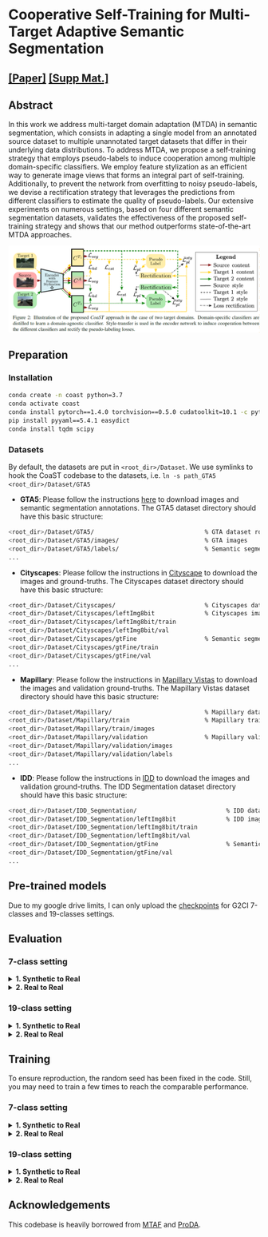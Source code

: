 # Cooperative Self-Training for Multi-Target Adaptive Semantic Segmentation

## [[Paper]](https://arxiv.org/abs/2210.01578) [[Supp Mat.]](https://drive.google.com/file/d/1xkyVTvnjGj8jys37SU-zv625BTgCz-Fj/view?usp=sharing)

## Abstract

In this work we address multi-target domain adaptation (MTDA) in semantic segmentation, which consists in adapting a single model from an annotated source dataset to multiple unannotated target datasets that differ in their underlying data distributions. To address MTDA, we propose a self-training strategy that employs pseudo-labels to induce cooperation among multiple domain-specific classifiers. We employ feature stylization as an efficient way to generate image views that forms an integral part of self-training. Additionally, to prevent the network from overfitting to noisy pseudo-labels, we devise a rectification strategy that leverages the predictions from different classifiers to estimate the quality of pseudo-labels. Our extensive experiments on numerous settings, based on four different semantic segmentation datasets, validates the effectiveness of the proposed self-training strategy and shows that our method outperforms state-of-the-art MTDA approaches.

![1664807094912](image/README/1664807094912.png)

## Preparation

### Installation


```bash
conda create -n coast python=3.7
conda activate coast
conda install pytorch==1.4.0 torchvision==0.5.0 cudatoolkit=10.1 -c pytorch
pip install pyyaml==5.4.1 easydict
conda install tqdm scipy
```

### Datasets

By default, the datasets are put in ``<root_dir>/Dataset``. We use symlinks to hook the CoaST codebase to the datasets, i.e. ``ln -s path_GTA5 <root_dir>/Dataset/GTA5``

* **GTA5**: Please follow the instructions [here](https://download.visinf.tu-darmstadt.de/data/from_games/) to download images and semantic segmentation annotations. The GTA5 dataset directory should have this basic structure:

```bash
<root_dir>/Dataset/GTA5/                               % GTA dataset root
<root_dir>/Dataset/GTA5/images/                        % GTA images
<root_dir>/Dataset/GTA5/labels/                        % Semantic segmentation labels
...
```

* **Cityscapes**: Please follow the instructions in [Cityscape](https://www.cityscapes-dataset.com/) to download the images and ground-truths. The Cityscapes dataset directory should have this basic structure:

```bash
<root_dir>/Dataset/Cityscapes/                         % Cityscapes dataset root
<root_dir>/Dataset/Cityscapes/leftImg8bit              % Cityscapes images
<root_dir>/Dataset/Cityscapes/leftImg8bit/train
<root_dir>/Dataset/Cityscapes/leftImg8bit/val
<root_dir>/Dataset/Cityscapes/gtFine                   % Semantic segmentation labels
<root_dir>/Dataset/Cityscapes/gtFine/train
<root_dir>/Dataset/Cityscapes/gtFine/val
...
```

* **Mapillary**: Please follow the instructions in [Mapillary Vistas](https://www.mapillary.com/dataset/vistas) to download the images and validation ground-truths. The Mapillary Vistas dataset directory should have this basic structure:

```bash
<root_dir>/Dataset/Mapillary/                          % Mapillary dataset root
<root_dir>/Dataset/Mapillary/train                     % Mapillary train set
<root_dir>/Dataset/Mapillary/train/images
<root_dir>/Dataset/Mapillary/validation                % Mapillary validation set
<root_dir>/Dataset/Mapillary/validation/images
<root_dir>/Dataset/Mapillary/validation/labels
...
```

* **IDD**: Please follow the instructions in [IDD](https://idd.insaan.iiit.ac.in/) to download the images and validation ground-truths. The IDD Segmentation dataset directory should have this basic structure:

```bash
<root_dir>/Dataset/IDD_Segmentation/                         % IDD dataset root
<root_dir>/Dataset/IDD_Segmentation/leftImg8bit              % IDD images
<root_dir>/Dataset/IDD_Segmentation/leftImg8bit/train
<root_dir>/Dataset/IDD_Segmentation/leftImg8bit/val
<root_dir>/Dataset/IDD_Segmentation/gtFine                   % Semantic segmentation labels
<root_dir>/Dataset/IDD_Segmentation/gtFine/val
...
```

## Pre-trained models

Due to my google drive limits, I can only upload the [checkpoints](https://drive.google.com/drive/u/0/folders/193DynhYYHxMCX7iAOY1Z5DU4b_4T4AHA) for G2CI 7-classes and 19-classes settings.

## Evaluation

### 7-class setting

<details>
  <summary>
    <b>1. Synthetic to Real</b>
  </summary>

- **GTA5 $\rightarrow$ Cityscapes + IDD.**

  ```bash
  python test.py --bs 1 --stage stage1 --resume_path ./logs/stage1_G2CI/from_gta5_to_2_on_deeplabv2_best_model.pkl
  ```
- **GTA5 $\rightarrow$ Cityscapes + Mapillary.**

  ```bash
  python test.py --bs 1 --stage stage1 --src_dataset gta5 --src_rootpath Dataset/GTA5 --tgt_dataset cityscapes mapillary --tgt_rootpath Dataset/Cityscapes Dataset/Mapillary --resume_path ./logs/stage1_G2CM/from_gta5_to_2_on_deeplabv2_best_model.pkl
  ```
- **GTA5 $\rightarrow$ Mapillary + IDD.**

  ```bash
  python test.py --bs 1 --stage stage1 --src_dataset gta5 --src_rootpath Dataset/GTA5 --tgt_dataset mapillary idd --tgt_rootpath Dataset/Mapillary Dataset/IDD_Segmentation --resume_path ./logs/stage1_G2MI/from_gta5_to_2_on_deeplabv2_best_model.pkl
  ```
- **GTA5 $\rightarrow$ Cityscapes + Mapillary + IDD.**

  ```bash
  python test.py --bs 1 --stage stage1 --src_dataset gta5 --src_rootpath Dataset/GTA5 --tgt_dataset cityscapes mapillary idd --tgt_rootpath Dataset/Cityscapes Dataset/Mapillary Dataset/IDD_Segmentation --resume_path ./logs/stage1_G2CMI/from_gta5_to_3_on_deeplabv2_best_model.pkl
  ```

</details>

<details>
  <summary>
    <b>2. Real to Real</b>
  </summary>

- **Cityscapes $\rightarrow$ Mapillary + IDD.**

  ```bash
  python test.py --bs 1 --stage stage1 --src_dataset cityscapes --src_rootpath Dataset/Cityscapes --tgt_dataset mapillary idd --tgt_rootpath Dataset/Mapillary Dataset/IDD_Segmentation --resume_path ./logs/stage1_G2CI/from_cityscapes_to_2_on_deeplabv2_best_model.pkl
  ```
- **IDD $\rightarrow$ Cityscapes + Mapillary.**

  ```bash
  python test.py --bs 1 --stage stage1 --src_dataset idd --src_rootpath Dataset/IDD_Segmentation --tgt_dataset cityscapes mapillary --tgt_rootpath Dataset/Cityscapes Dataset/Mapillary --resume_path ./logs/stage1_G2CI/from_idd_to_2_on_deeplabv2_best_model.pkl
  ```
- **Mapillary $\rightarrow$ Cityscapes + IDD.**

  ```bash
  python test.py --bs 1 --stage stage1 --src_dataset mapillary --src_rootpath Dataset/Mapillary --tgt_dataset cityscapes idd --tgt_rootpath Dataset/Cityscapes Dataset/IDD_Segmentation --resume_path ./logs/stage1_G2CI/from_mapillary_to_2_on_deeplabv2_best_model.pkl
  ```

</details>

### 19-class setting

<details>
  <summary>
    <b>1. Synthetic to Real</b>
  </summary>

- **GTA5 $\rightarrow$ Cityscapes + IDD.**

  ```bash
  python test.py --bs 1 --n_class 19 --img_size '1024,512' --resize 1024 --rcrop '512,256' --stage stage1 --resume_path ./logs/stage1_G2CI_19/from_gta5_to_2_on_deeplabv2_best_model.pkl
  ```
- **GTA5 $\rightarrow$ Cityscapes + Mapillary.**

  ```bash
  python test.py --bs 1 --n_class 19 --img_size '1024,512' --resize 1024 --rcrop '512,256' --stage stage1 --src_dataset gta5 --src_rootpath Dataset/GTA5 --tgt_dataset cityscapes mapillary --tgt_rootpath Dataset/Cityscapes Dataset/Mapillary --resume_path ./logs/stage1_G2CM_19/from_gta5_to_2_on_deeplabv2_best_model.pkl
  ```
- **GTA5 $\rightarrow$ Mapillary + IDD.**

  ```bash
  python test.py --bs 1 --n_class 19 --img_size '1024,512' --resize 1024 --rcrop '512,256' --stage stage1 --src_dataset gta5 --src_rootpath Dataset/GTA5 --tgt_dataset mapillary idd --tgt_rootpath Dataset/Mapillary Dataset/IDD_Segmentation --resume_path ./logs/stage1_G2MI_19/from_gta5_to_2_on_deeplabv2_best_model.pkl
  ```
- **GTA5 $\rightarrow$ Cityscapes + Mapillary + IDD.**

  ```bash
  python test.py --bs 1 --n_class 19 --img_size '1024,512' --resize 1024 --rcrop '512,256' --stage stage1 --src_dataset gta5 --src_rootpath Dataset/GTA5 --tgt_dataset cityscapes mapillary idd --tgt_rootpath Dataset/Cityscapes Dataset/Mapillary Dataset/IDD_Segmentation --resume_path ./logs/stage1_G2CMI_19/from_gta5_to_3_on_deeplabv2_best_model.pkl
  ```

</details>

<details>
  <summary>
    <b>2. Real to Real</b>
  </summary>

- **Cityscapes $\rightarrow$ Mapillary + IDD.**

  ```bash
  python test.py --bs 1 --n_class 19 --img_size '1024,512' --resize 1024 --rcrop '512,256' --stage stage1 --src_dataset cityscapes --src_rootpath Dataset/Cityscapes --tgt_dataset mapillary idd --tgt_rootpath Dataset/Mapillary Dataset/IDD_Segmentation --resume_path ./logs/stage1_G2CI_19/from_cityscapes_to_2_on_deeplabv2_best_model.pkl
  ```
- **IDD $\rightarrow$ Cityscapes + Mapillary.**

  ```bash
  python test.py --bs 1 --n_class 19 --img_size '1024,512' --resize 1024 --rcrop '512,256' --stage stage1 --src_dataset idd --src_rootpath Dataset/IDD_Segmentation --tgt_dataset cityscapes mapillary --tgt_rootpath Dataset/Cityscapes Dataset/Mapillary --resume_path ./logs/stage1_G2CI_19/from_idd_to_2_on_deeplabv2_best_model.pkl
  ```
- **Mapillary $\rightarrow$ Cityscapes + IDD.**

  ```bash
  python test.py --bs 1 --n_class 19 --img_size '1024,512' --resize 1024 --rcrop '512,256' --stage stage1 --src_dataset mapillary --src_rootpath Dataset/Mapillary --tgt_dataset cityscapes idd --tgt_rootpath Dataset/Cityscapes Dataset/IDD_Segmentation --resume_path ./logs/stage1_G2CI_19/from_mapillary_to_2_on_deeplabv2_best_model.pkl
  ```

</details>

## Training

To ensure reproduction, the random seed has been fixed in the code. Still, you may need to train a few times to reach the comparable performance.

### 7-class setting

<details>
  <summary>
    <b>1. Synthetic to Real</b>
  </summary>

- **GTA5 $\rightarrow$ Cityscapes + IDD.**

  * Warm up.

  ```bash
  python train.py --name warmup_G2CI --stage warm_up --freeze_bn --gan Vanilla --lr 2.5e-4 --adv 0.001 --no_resume
  ```

  * Self-training.

  ```bash
  python train.py --name stage1_G2CI --used_save_pseudo --rectify --resume_path ./logs/warmup_G2CI/from_gta5_to_2_on_deeplabv2_current_model.pkl
  ```
- **GTA5 $\rightarrow$ Cityscapes + Mapillary.**

  * Warm up.

  ```bash
  python train.py --name warmup_G2CM --src_dataset gta5 --src_rootpath Dataset/GTA5 --tgt_dataset cityscapes mapillary --tgt_rootpath Dataset/Cityscapes Dataset/Mapillary --stage warm_up --freeze_bn --gan Vanilla --lr 2.5e-4 --adv 0.001 --no_resume
  ```

  * Self-training.

  ```bash
  python train.py --name stage1_G2CM --src_dataset gta5 --src_rootpath Dataset/GTA5 --tgt_dataset cityscapes mapillary --tgt_rootpath Dataset/Cityscapes Dataset/Mapillary --used_save_pseudo --rectify --resume_path ./logs/warmup_G2CM/from_gta5_to_2_on_deeplabv2_current_model.pkl
  ```
- **GTA5 $\rightarrow$ Mapillary + IDD.**

  * Warm up.

  ```bash
  python train.py --name warmup_G2MI --src_dataset gta5 --src_rootpath Dataset/GTA5 --tgt_dataset mapillary idd --tgt_rootpath Dataset/Mapillary Dataset/IDD_Segmentation --stage warm_up --freeze_bn --gan Vanilla --lr 2.5e-4 --adv 0.001 --no_resume
  ```

  * Self-training.

  ```bash
  python train.py --name stage1_G2MI --src_dataset gta5 --src_rootpath Dataset/GTA5 --tgt_dataset mapillary idd --tgt_rootpath Dataset/Mapillary Dataset/IDD_Segmentation --used_save_pseudo --rectify --resume_path ./logs/warmup_G2MI/from_gta5_to_2_on_deeplabv2_current_model.pkl
  ```
- **GTA5 $\rightarrow$ Cityscapes + Mapillary + IDD.**

  * Warm up.

  ```bash
  python train.py --name warmup_G2CMI --src_dataset gta5 --src_rootpath Dataset/GTA5 --tgt_dataset cityscapes mapillary idd --tgt_rootpath Dataset/Cityscapes Dataset/Mapillary Dataset/IDD_Segmentation --stage warm_up --freeze_bn --gan Vanilla --lr 2.5e-4 --adv 0.001 --no_resume
  ```

  * Self-training.

  ```bash
  python train.py --name stage1_G2CMI --src_dataset gta5 --src_rootpath Dataset/GTA5 --tgt_dataset cityscapes mapillary idd --tgt_rootpath Dataset/Cityscapes Dataset/Mapillary Dataset/IDD_Segmentation --used_save_pseudo --rectify --resume_path ./logs/warmup_G2CMI/from_gta5_to_3_on_deeplabv2_current_model.pkl
  ```

</details>

<details>
  <summary>
    <b>2. Real to Real</b>
  </summary>

- **Cityscapes $\rightarrow$ Mapillary + IDD.**

  * Warm up.

  ```bash
  python train.py --name warmup_C2MI --src_dataset cityscapes --src_rootpath Dataset/Cityscapes --tgt_dataset mapillary idd --tgt_rootpath Dataset/Mapillary Dataset/IDD_Segmentation --stage warm_up --freeze_bn --gan Vanilla --lr 2.5e-4 --adv 0.001 --no_resume
  ```

  * Self-training.

  ```bash
  python train.py --name stage1_C2MI --src_dataset cityscapes --src_rootpath Dataset/Cityscapes --tgt_dataset mapillary idd --tgt_rootpath Dataset/Mapillary Dataset/IDD_Segmentation --used_save_pseudo --rectify --resume_path ./logs/warmup_C2MI/from_cityscapes_to_2_on_deeplabv2_current_model.pkl
  ```
- **IDD $\rightarrow$ Cityscapes + Mapillary.**

  * Warm up.

  ```bash
  python train.py --name warmup_I2CM --src_dataset idd --src_rootpath Dataset/IDD_Segmentation --tgt_dataset cityscapes mapillary --tgt_rootpath Dataset/Cityscapes Dataset/Mapillary --stage warm_up --freeze_bn --gan Vanilla --lr 2.5e-4 --adv 0.001 --no_resume
  ```

  * Self-training.

  ```bash
  python train.py --name stage1_I2CM --src_dataset idd --src_rootpath Dataset/IDD_Segmentation --tgt_dataset cityscapes mapillary --tgt_rootpath Dataset/Cityscapes Dataset/Mapillary --used_save_pseudo --rectify --resume_path ./logs/warmup_I2CM/from_idd_to_2_on_deeplabv2_current_model.pkl
  ```
- **Mapillary $\rightarrow$ Cityscapes + IDD.**

  * Warm up.

  ```bash
  python train.py --name warmup_M2CI --src_dataset mapillary --src_rootpath Dataset/Mapillary --tgt_dataset cityscapes idd --tgt_rootpath Dataset/Cityscapes Dataset/IDD_Segmentation --stage warm_up --freeze_bn --gan Vanilla --lr 2.5e-4 --adv 0.001 --no_resume
  ```

  * Self-training.

  ```bash
  python train.py --name stage1_M2CI --src_dataset mapillary --src_rootpath Dataset/Mapillary --tgt_dataset cityscapes idd --tgt_rootpath Dataset/Cityscapes Dataset/IDD_Segmentation --used_save_pseudo --rectify --resume_path ./logs/warmup_M2CI/from_mapillary_to_2_on_deeplabv2_current_model.pkl
  ```

</details>

### 19-class setting

<details>
  <summary>
    <b>1. Synthetic to Real</b>
  </summary>

- **GTA5 $\rightarrow$ Cityscapes + IDD.**

  * Warm up.

  ```bash
  python train.py --name warmup_G2CI_19 --n_class 19 --img_size '1024,512' --resize 1024 --rcrop '512,256' --stage warm_up --freeze_bn --gan Vanilla --lr 2.5e-4 --adv 0.001 --no_resume
  ```

  * Self-training.

  ```bash
  python train.py --name stage1_G2CI_19 --n_class 19 --img_size '1024,512' --resize 1024 --rcrop '512,256' --used_save_pseudo --rectify --resume_path ./logs/warmup_G2CI_19/from_gta5_to_2_on_deeplabv2_current_model.pkl
  ```
- **GTA5 $\rightarrow$ Cityscapes + Mapillary.**

  * Warm up.

  ```bash
  python train.py --name warmup_G2CM_19 --n_class 19 --img_size '1024,512' --resize 1024 --rcrop '512,256' --src_dataset gta5 --src_rootpath Dataset/GTA5 --tgt_dataset cityscapes mapillary --tgt_rootpath Dataset/Cityscapes Dataset/Mapillary --stage warm_up --freeze_bn --gan Vanilla --lr 2.5e-4 --adv 0.001 --no_resume
  ```

  * Self-training.

  ```bash
  python train.py --name stage1_G2CM_19 --n_class 19 --img_size '1024,512' --resize 1024 --rcrop '512,256' --src_dataset gta5 --src_rootpath Dataset/GTA5 --tgt_dataset cityscapes mapillary --tgt_rootpath Dataset/Cityscapes Dataset/Mapillary --used_save_pseudo --rectify --resume_path ./logs/warmup_G2CM_19/from_gta5_to_2_on_deeplabv2_current_model.pkl
  ```
- **GTA5 $\rightarrow$ Mapillary + IDD.**

  * Warm up.

  ```bash
  python train.py --name warmup_G2MI_19 --n_class 19 --img_size '1024,512' --resize 1024 --rcrop '512,256' --src_dataset gta5 --src_rootpath Dataset/GTA5 --tgt_dataset mapillary idd --tgt_rootpath Dataset/Mapillary Dataset/IDD_Segmentation --stage warm_up --freeze_bn --gan Vanilla --lr 2.5e-4 --adv 0.001 --no_resume
  ```

  * Self-training.

  ```bash
  python train.py --name stage1_G2MI_19 --n_class 19 --img_size '1024,512' --resize 1024 --rcrop '512,256' --src_dataset gta5 --src_rootpath Dataset/GTA5 --tgt_dataset mapillary idd --tgt_rootpath Dataset/Mapillary Dataset/IDD_Segmentation --used_save_pseudo --rectify --resume_path ./logs/warmup_G2MI/from_gta5_to_2_on_deeplabv2_current_model.pkl
  ```
- **GTA5 $\rightarrow$ Cityscapes + Mapillary + IDD.**

  * Warm up.

  ```bash
  python train.py --name warmup_G2CMI_19 --n_class 19 --img_size '1024,512' --resize 1024 --rcrop '512,256' --src_dataset gta5 --src_rootpath Dataset/GTA5 --tgt_dataset cityscapes mapillary idd --tgt_rootpath Dataset/Cityscapes Dataset/Mapillary Dataset/IDD_Segmentation --stage warm_up --freeze_bn --gan Vanilla --lr 2.5e-4 --adv 0.001 --no_resume
  ```

  * Self-training.

  ```bash
  python train.py --name stage1_G2CMI_19 --n_class 19 --img_size '1024,512' --resize 1024 --rcrop '512,256' --src_dataset gta5 --src_rootpath Dataset/GTA5 --tgt_dataset cityscapes mapillary idd --tgt_rootpath Dataset/Cityscapes Dataset/Mapillary Dataset/IDD_Segmentation --used_save_pseudo --rectify --resume_path ./logs/warmup_G2CMI/from_gta5_to_3_on_deeplabv2_current_model.pkl
  ```

</details>

<details>
  <summary>
    <b>2. Real to Real</b>
  </summary>

- **Cityscapes $\rightarrow$ Mapillary + IDD.**

  * Warm up.

  ```bash
  python train.py --name warmup_C2MI_19 --n_class 19 --img_size '1024,512' --resize 1024 --rcrop '512,256'  --src_dataset cityscapes --src_rootpath Dataset/Cityscapes --tgt_dataset mapillary idd --tgt_rootpath Dataset/Mapillary Dataset/IDD_Segmentation --stage warm_up --freeze_bn --gan Vanilla --lr 2.5e-4 --adv 0.001 --no_resume
  ```

  * Self-training.

  ```bash
  python train.py --name stage1_C2MI_19 --n_class 19 --img_size '1024,512' --resize 1024 --rcrop '512,256'  --src_dataset cityscapes --src_rootpath Dataset/Cityscapes --tgt_dataset mapillary idd --tgt_rootpath Dataset/Mapillary Dataset/IDD_Segmentation --used_save_pseudo --rectify --resume_path ./logs/warmup_C2MI_19/from_cityscapes_to_2_on_deeplabv2_current_model.pkl
  ```
- **IDD $\rightarrow$ Cityscapes + Mapillary.**

  * Warm up.

  ```bash
  python train.py --name warmup_I2CM_19 --n_class 19 --img_size '1024,512' --resize 1024 --rcrop '512,256'  --src_dataset idd --src_rootpath Dataset/IDD_Segmentation --tgt_dataset cityscapes mapillary --tgt_rootpath Dataset/Cityscapes Dataset/Mapillary --stage warm_up --freeze_bn --gan Vanilla --lr 2.5e-4 --adv 0.001 --no_resume
  ```

  * Self-training.

  ```bash
  python train.py --name stage1_I2CM_19 --n_class 19 --img_size '1024,512' --resize 1024 --rcrop '512,256'  --src_dataset idd --src_rootpath Dataset/IDD_Segmentation --tgt_dataset cityscapes mapillary --tgt_rootpath Dataset/Cityscapes Dataset/Mapillary --used_save_pseudo --rectify --resume_path ./logs/warmup_I2CM_19/from_idd_to_2_on_deeplabv2_current_model.pkl
  ```
- **Mapillary $\rightarrow$ Cityscapes + IDD.**

  * Warm up.

  ```bash
  python train.py --name warmup_M2CI_19 --n_class 19 --img_size '1024,512' --resize 1024 --rcrop '512,256'  --src_dataset mapillary --src_rootpath Dataset/Mapillary --tgt_dataset cityscapes idd --tgt_rootpath Dataset/Cityscapes Dataset/IDD_Segmentation --stage warm_up --freeze_bn --gan Vanilla --lr 2.5e-4 --adv 0.001 --no_resume
  ```

  * Self-training.

  ```bash
  python train.py --name stage1_M2CI_19 --n_class 19 --img_size '1024,512' --resize 1024 --rcrop '512,256'  --src_dataset mapillary --src_rootpath Dataset/Mapillary --tgt_dataset cityscapes idd --tgt_rootpath Dataset/Cityscapes Dataset/IDD_Segmentation --used_save_pseudo --rectify --resume_path ./logs/warmup_M2CI_19/from_mapillary_to_2_on_deeplabv2_current_model.pkl
  ```

</details>

## Acknowledgements

This codebase is heavily borrowed from [MTAF](https://github.com/valeoai/MTAF) and [ProDA](https://github.com/microsoft/ProDA).
